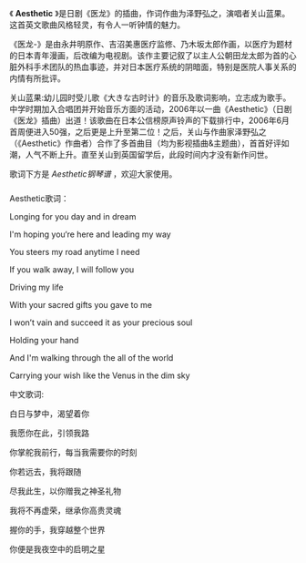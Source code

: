 

《 **Aesthetic** 》是日剧《医龙》的插曲，作词作曲为泽野弘之，演唱者关山蓝果。这首英文歌曲风格轻灵，有令人一听钟情的魅力。

《医龙-》是由永井明原作、吉沼美惠医疗监修、乃木坂太郎作画，以医疗为题材的日本青年漫画，后改编为电视剧。该作主要记叙了以主人公朝田龙太郎为首的心脏外科手术团队的热血事迹，并对日本医疗系统的阴暗面，特别是医院人事关系的内情有所批评。

关山蓝果:幼儿园时受儿歌《大きな古时计》的音乐及歌词影响，立志成为歌手。中学时期加入合唱团并开始音乐方面的活动，2006年以一曲《Aesthetic》（日剧《医龙》插曲）出道！该歌曲在日本公信榜原声铃声的下载排行中，2006年6月首周便进入50强，之后更是上升至第二位！之后，关山与作曲家泽野弘之（《Aesthetic》作曲者）合作了多首曲目（均为影视插曲&主题曲），首首好评如潮，人气不断上升。直至关山到英国留学后，此段时间内才没有新作问世。

歌词下方是 _Aesthetic钢琴谱_ ，欢迎大家使用。

###  
Aesthetic歌词：

Longing for you day and in dream

I'm hoping you‘re here and leading my way

You steers my road anytime I need

If you walk away, I will follow you

Driving my life

With your sacred gifts you gave to me

I won’t vain and succeed it as your precious soul

Holding your hand

And I'm walking through the all of the world

Carrying your wish like the Venus in the dim sky

中文歌词:

白日与梦中，渴望着你

我愿你在此，引领我路

你掌舵我前行，每当我需要你的时刻

你若远去，我将跟随

尽我此生，以你赠我之神圣礼物

我将不再虚荣，继承你高贵灵魂

握你的手，我穿越整个世界

你便是我夜空中的启明之星

  

